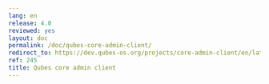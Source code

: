 ```yaml
---
lang: en
release: 4.0
reviewed: yes
layout: doc
permalink: /doc/qubes-core-admin-client/
redirect_to: https://dev.qubes-os.org/projects/core-admin-client/en/latest/
ref: 245
title: Qubes core admin client
---
```

